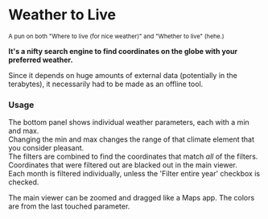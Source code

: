 # Weather to Live

<sub>A pun on both "Where to live (for nice weather)" and "Whether to live" (hehe.)</sub>

**It's a nifty search engine to find coordinates on the globe with your preferred weather.**

Since it depends on huge amounts​ of external data (potentially in the terabytes)​, it necessarily had to be made as an offline tool.


### Usage
The bottom panel shows individual weather parameters, each with a min and max.  
Changing the min and max changes the range of that climate element that you consider pleasant.  
The filters are combined to find the coordinates that match <i>all</i> of the filters.  
Coordinates that were filtered out are blacked out in the main viewer.  
Each month is filtered individually, unless the 'Filter entire year' checkbox is checked.

The main viewer can be zoomed and dragged like a Maps app. The colors are from the last touched parameter.
